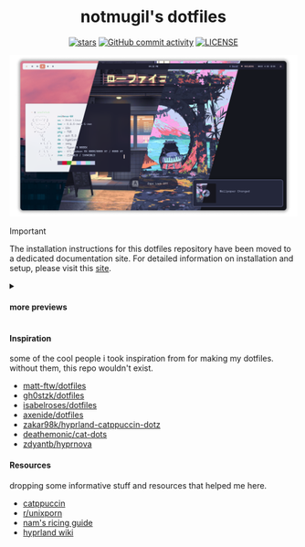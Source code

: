 <div align="center">
  <h1>notmugil's dotfiles</h1>
  <p>
    <a href="https://github.com/NotMugil/dotfiles/stargazers"><img src="https://img.shields.io/github/stars/NotMugil/dotfiles?style=for-the-badge&logo=starship&color=b4befe&logoColor=b4befe&labelColor=302D41" alt="stars"><a>
    <a href="https://github.com/NotMugil/dotfiles?tab=GPL-3.0-1-ov-file"><img alt="GitHub commit activity" src="https://img.shields.io/github/commit-activity/m/NotMugil/dotfiles?style=for-the-badge&logo=github&logoColor=f9e2af&label=Commit Activity&labelColor=302D41&color=f9e2af"></a> 
    <a href="https://github.com/NotMugil/dotfiles?tab=GPL-3.0-1-ov-file"><img src="https://img.shields.io/github/license/NotMugil/dotfiles?style=for-the-badge&logo=&color=eba0ac&logoColor=eba0ac&labelColor=302D41" alt="LICENSE"></a>
</a>
  </p>
  
</div>

![showcase](./assets/showcase.png)

> [!IMPORTANT]  
> The installation instructions for this dotfiles repository have been moved to a dedicated documentation site. For detailed information on installation and setup, please visit this [site](https://notmugil-dotfiles.vercel.app/).

<details>
<summary>
	
#### more previews
</summary>

|  **Lockscreen**                                          |
| -------------------------------------------------------- |
| ![gallery-1](./assets/gallery-01.png)              |

| **Neofetch & Thunar**                                    |
| -------------------------------------------------------- |
| ![gallery-5](./assets/gallery-05.png)              |

| **Wlogout logout menu**   			           |
| -------------------------------------------------------- |
| ![gallery-9](./assets/gallery-09.png)              |

| **Rofi Application Launcher**                            |
| -------------------------------------------------------- |
| ![gallery-13](./assets/gallery-13.png)             |

| **Wallpaper Selector**                                   |
| -------------------------------------------------------- |
| ![gallery-2](./assets/gallery-17.png)              |

| **Notification Center (SwayNC)**                         |
| -------------------------------------------------------- |
| ![gallery-6](./assets/gallery-21.png)              |

</details>

#### Inspiration
some of the cool people i took inspiration from for making my dotfiles. without them, this repo wouldn't exist.
- [matt-ftw/dotfiles](https://github.com/Matt-ftw/dotfiles) 
- [gh0stzk/dotfiles](https://github.com/gh0stzk/dotfiles)
- [isabelroses/dotfiles](https://github.com/isabelroses/dotfiles)
- [axenide/dotfiles](https://github.com/axenide/dotfiles)
- [zakar98k/hyprland-catppuccin-dotz](https://github.com/Zakar98k/hyprland-catppuccin-dotz)
- [deathemonic/cat-dots](https://github.com/Deathemonic/Cat-Dots)
- [zdyantb/hyprnova](https://github.com/zDyanTB/HyprNova)

#### Resources
dropping some informative stuff and resources that helped me here.
- [catppuccin](https://github.com/catppuccin)
- [r/unixporn](https://www.reddit.com/r/unixporn/)
- [nam's ricing guide](https://namishh.me/blog/ricing)
- [hyprland wiki](https://wiki.hyprland.org)
